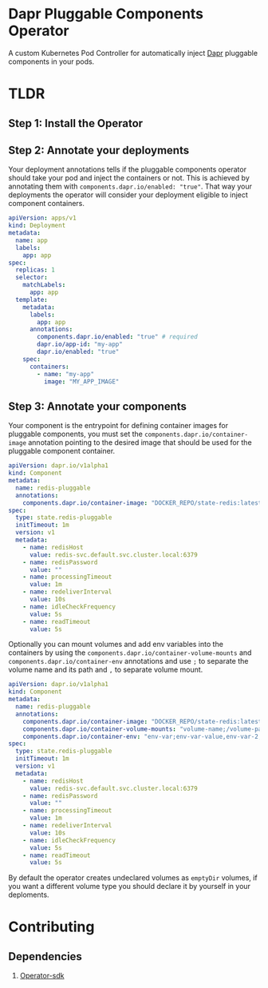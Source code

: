 # Dapr Pluggable Components Operator

A custom Kubernetes Pod Controller for automatically inject [Dapr](https://dapr.io/) pluggable components in your pods.

# TLDR

## Step 1: Install the Operator

## Step 2: Annotate your deployments

Your deployment annotations tells if the pluggable components operator should take your pod and inject the containers or not. This is achieved by annotating them with `components.dapr.io/enabled: "true"`. That way your deployments the operator will consider your deployment eligible to inject component containers.

```yaml
apiVersion: apps/v1
kind: Deployment
metadata:
  name: app
  labels:
    app: app
spec:
  replicas: 1
  selector:
    matchLabels:
      app: app
  template:
    metadata:
      labels:
        app: app
      annotations:
        components.dapr.io/enabled: "true" # required
        dapr.io/app-id: "my-app"
        dapr.io/enabled: "true"
    spec:
      containers:
        - name: "my-app"
          image: "MY_APP_IMAGE"
```

## Step 3: Annotate your components

Your component is the entrypoint for defining container images for pluggable components, you must set the `components.dapr.io/container-image` annotation pointing to the desired image that should be used for the pluggable component container.

```yaml
apiVersion: dapr.io/v1alpha1
kind: Component
metadata:
  name: redis-pluggable
  annotations:
    components.dapr.io/container-image: "DOCKER_REPO/state-redis:latest" # required
spec:
  type: state.redis-pluggable
  initTimeout: 1m
  version: v1
  metadata:
    - name: redisHost
      value: redis-svc.default.svc.cluster.local:6379
    - name: redisPassword
      value: ""
    - name: processingTimeout
      value: 1m
    - name: redeliverInterval
      value: 10s
    - name: idleCheckFrequency
      value: 5s
    - name: readTimeout
      value: 5s
```

Optionally you can mount volumes and add env variables into the containers by using the `components.dapr.io/container-volume-mounts` and `components.dapr.io/container-env` annotations and use `;` to separate the volume name and its path and `,` to separate volume mount.

```yaml
apiVersion: dapr.io/v1alpha1
kind: Component
metadata:
  name: redis-pluggable
  annotations:
    components.dapr.io/container-image: "DOCKER_REPO/state-redis:latest" # required
    components.dapr.io/container-volume-mounts: "volume-name;/volume-path,volume-name-2;/volume-path-2" # optional
    components.dapr.io/container-env: "env-var;env-var-value,env-var-2;env-var-value-2"
spec:
  type: state.redis-pluggable
  initTimeout: 1m
  version: v1
  metadata:
    - name: redisHost
      value: redis-svc.default.svc.cluster.local:6379
    - name: redisPassword
      value: ""
    - name: processingTimeout
      value: 1m
    - name: redeliverInterval
      value: 10s
    - name: idleCheckFrequency
      value: 5s
    - name: readTimeout
      value: 5s
```

By default the operator creates undeclared volumes as `emptyDir` volumes, if you want a different volume type you should declare it by yourself in your deploments.

# Contributing

## Dependencies

1. [Operator-sdk](https://sdk.operatorframework.io/docs/installation/)
